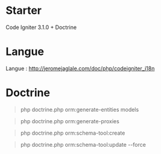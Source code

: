 # Starter
Code Igniter 3.1.0 + Doctrine
# Langue
Langue : http://jeromejaglale.com/doc/php/codeigniter_i18n
# Doctrine
> php doctrine.php orm:generate-entities models

> php doctrine.php orm:generate-proxies

> php doctrine.php orm:schema-tool:create

> php doctrine.php orm:schema-tool:update --force
